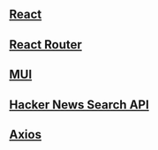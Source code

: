 ## **[React](https://ru.reactjs.org/)**

## **[React Router](https://reactrouter.com/en/main)**

## **[MUI](https://mui.com/)**

## **[Hacker News Search API](https://hn.algolia.com/api)**

## **[Axios](https://axios-http.com/)**

